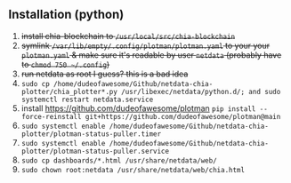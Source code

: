## Installation (python)

1. ~~install chia-blockchain to `/usr/local/src/chia-blockchain`~~
1. ~~symlink `/var/lib/empty/.config/plotman/plotman.yaml` to your your `plotman.yaml` & make sure it's readable by user `netdata` (probably have to `chmod 750 ~/.config`)~~
1. ~~run netdata as root I guess? this is a bad idea~~
1. `sudo cp /home/dudeofawesome/Github/netdata-chia-plotter/chia_plotter*.py /usr/libexec/netdata/python.d/; and sudo systemctl restart netdata.service`
1. install https://github.com/dudeofawesome/plotman
   `pip install --force-reinstall git+https://github.com/dudeofawesome/plotman@main`
1. `sudo systemctl enable /home/dudeofawesome/Github/netdata-chia-plotter/plotman-status-puller.timer`
1. `sudo systemctl enable /home/dudeofawesome/Github/netdata-chia-plotter/plotman-status-puller.service`
1. `sudo cp dashboards/*.html /usr/share/netdata/web/`
1. `sudo chown root:netdata /usr/share/netdata/web/chia.html`
